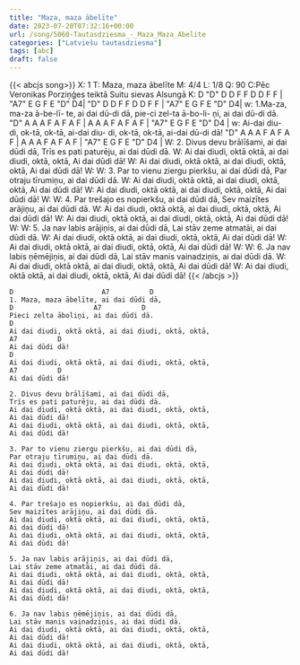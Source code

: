 ```yaml
---
title: "Maza, maza ābelīte"
date: 2023-07-20T07:32:16+00:00
url: /song/5060-Tautasdziesma_-_Maza_Maza_Abelite
categories: ["Latviešu tautasdziesma"]
tags: [abc]
draft: false
---
```

{{< abcjs song>}}
X: 1
T: Maza, maza ābelīte
M: 4/4
L: 1/8
Q: 90
C:Pēc Veronikas Porziņģes teiktā Suitu sievas Alsungā
K: D
"D" D D F F D D F F | "A7" E G F E "D" D4| "D" D D F F D D F F | "A7" E G F E "D" D4|
w: 1.Ma-za, ma-za ā-be-lī- te, ai dai dū-di dā, pie-ci zel-ta ā-bo-li- ņi, ai dai dū-di dā.
"D" A A A F A F A F | A A A F A F A F | "A7" E G F E "D" D4 |
w: Ai-dai diu- di, ok-tā, ok-tā, ai-dai diu- di, ok-tā, ok-tā, ai-dai dū-di dā!
"D" A A A F A F A F | A A A F A F A F | "A7" E G F E "D" D4 |
W: 2. Divus devu brālīšami, ai dai dūdi dā, Trīs es pati paturēju, ai dai dūdi dā.
W: Ai dai diudi, oktā oktā, ai dai diudi, oktā, oktā, Ai dai dūdi dā!
W: Ai dai diudi, oktā oktā, ai dai diudi, oktā, oktā, Ai dai dūdi dā!
W: 
W: 3. Par to vienu ziergu pierkšu, ai dai dūdi dā, Par otraju tīrumiņu, ai dai dūdi dā.
W: Ai dai diudi, oktā oktā, ai dai diudi, oktā, oktā, Ai dai dūdi dā!
W: Ai dai diudi, oktā oktā, ai dai diudi, oktā, oktā, Ai dai dūdi dā!
W: 
W: 4. Par trešajo es nopierkšu, ai dai dūdi dā, Sev maizītes arājiņu, ai dai dūdi dā.
W: Ai dai diudi, oktā oktā, ai dai diudi, oktā, oktā, Ai dai dūdi dā!
W: Ai dai diudi, oktā oktā, ai dai diudi, oktā, oktā, Ai dai dūdi dā!
W: 
W: 5. Ja nav labis arājiņis, ai dai dūdi dā, Lai stāv zeme atmatāi, ai dai dūdi dā.
W: Ai dai diudi, oktā oktā, ai dai diudi, oktā, oktā, Ai dai dūdi dā!
W: Ai dai diudi, oktā oktā, ai dai diudi, oktā, oktā, Ai dai dūdi dā!
W: 
W: 6. Ja nav labis ņēmējiņis, ai dai dūdi dā, Lai stāv manis vainadziņis, ai dai dūdi dā.
W: Ai dai diudi, oktā oktā, ai dai diudi, oktā, oktā, Ai dai dūdi dā!
W: Ai dai diudi, oktā oktā, ai dai diudi, oktā, oktā, Ai dai dūdi dā!
{{< /abcjs >}}
```text
D                      A7          D
1. Maza, maza ābelīte, ai dai dūdi dā,
D                    A7          D
Pieci zelta āboliņi, ai dai dūdi dā.
D                                   
Ai dai diudi, oktā oktā, ai dai diudi, oktā, oktā, 
A7          D
Ai dai dūdi dā!
D                                   
Ai dai diudi, oktā oktā, ai dai diudi, oktā, oktā, 
A7          D
Ai dai dūdi dā!

2. Divus devu brālīšami, ai dai dūdi dā, 
Trīs es pati paturēju, ai dai dūdi dā.
Ai dai diudi, oktā oktā, ai dai diudi, oktā, oktā, 
Ai dai dūdi dā!
Ai dai diudi, oktā oktā, ai dai diudi, oktā, oktā, 
Ai dai dūdi dā!

3. Par to vienu ziergu pierkšu, ai dai dūdi dā, 
Par otraju tīrumiņu, ai dai dūdi dā.
Ai dai diudi, oktā oktā, ai dai diudi, oktā, oktā, 
Ai dai dūdi dā!
Ai dai diudi, oktā oktā, ai dai diudi, oktā, oktā, 
Ai dai dūdi dā!

4. Par trešajo es nopierkšu, ai dai dūdi dā, 
Sev maizītes arājiņu, ai dai dūdi dā.
Ai dai diudi, oktā oktā, ai dai diudi, oktā, oktā, 
Ai dai dūdi dā!
Ai dai diudi, oktā oktā, ai dai diudi, oktā, oktā, 
Ai dai dūdi dā!

5. Ja nav labis arājiņis, ai dai dūdi dā, 
Lai stāv zeme atmatāi, ai dai dūdi dā.
Ai dai diudi, oktā oktā, ai dai diudi, oktā, oktā, 
Ai dai dūdi dā!
Ai dai diudi, oktā oktā, ai dai diudi, oktā, oktā, 
Ai dai dūdi dā!

6. Ja nav labis ņēmējiņis, ai dai dūdi dā, 
Lai stāv manis vainadziņis, ai dai dūdi dā.
Ai dai diudi, oktā oktā, ai dai diudi, oktā, oktā, 
Ai dai dūdi dā!
Ai dai diudi, oktā oktā, ai dai diudi, oktā, oktā, 
Ai dai dūdi dā!
```